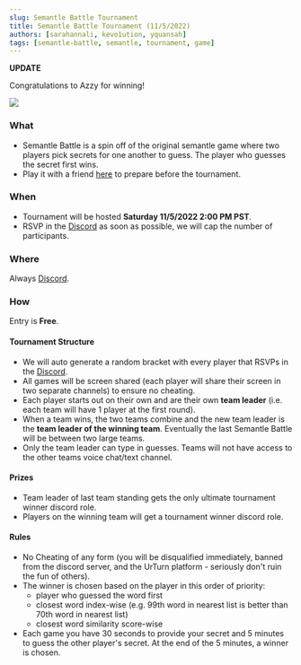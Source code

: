 ```yaml
---
slug: Semantle Battle Tournament
title: Semantle Battle Tournament (11/5/2022)
authors: [sarahannali, kevo1ution, yquansah]
tags: [semantle-battle, semantle, tournament, game]
---
```


**UPDATE**

Congratulations to Azzy for winning!

![](https://visitor-badge.glitch.me/badge?page_id=semantle-battle-tournament-11-5-2022)
### What

- Semantle Battle is a spin off of the original semantle game where two players pick secrets for one another to guess. The player who guesses the secret first wins.
- Play it with a friend [here](https://www.urturn.app/games/63474d0012b461000e15dc96) to prepare before the tournament.

### When

- Tournament will be hosted **Saturday 11/5/2022 2:00 PM PST**.
- RSVP in the [Discord](https://discord.gg/myWacjdb5S) as soon as possible, we will cap the number of participants.

### Where

Always [Discord](https://discord.gg/9hpzbEba?event=1037129035651751997).

### How

Entry is **Free**.

#### Tournament Structure

- We will auto generate a random bracket with every player that RSVPs in the [Discord](https://discord.gg/myWacjdb5S).
- All games will be screen shared (each player will share their screen in two separate channels) to ensure no cheating.
- Each player starts out on their own and are their own **team leader** (i.e. each team will have 1 player at the first round).
- When a team wins, the two teams combine and the new team leader is the **team leader of the winning team**. Eventually the last Semantle Battle will be between two large teams.
- Only the team leader can type in guesses. Teams will not have access to the other teams voice chat/text channel.

#### Prizes

- Team leader of last team standing gets the only ultimate tournament winner discord role.
- Players on the winning team will get a tournament winner discord role.

#### Rules

- No Cheating of any form (you will be disqualified immediately, banned from the discord server, and the UrTurn platform - seriously don't ruin the fun of others).
- The winner is chosen based on the player in this order of priority:
  - player who guessed the word first
  - closest word index-wise (e.g. 99th word in nearest list is better than 70th word in nearest list)
  - closest word similarity score-wise
- Each game you have 30 seconds to provide your secret and 5 minutes to guess the other player's secret. At the end of the 5 minutes, a winner is chosen.
